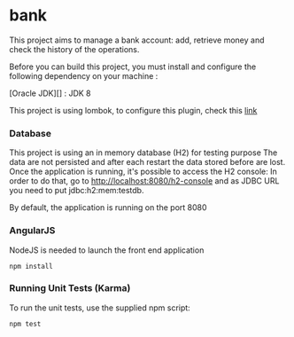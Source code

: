 # bank

This project aims to manage a bank account: add, retrieve money and check the history of the operations.

Before you can build this project, you must install and configure the following dependency on your machine :

[Oracle JDK][] : JDK 8

This project is using lombok, to configure this plugin, check this [link](https://projectlombok.org/)

### Database

This project is using an in memory database (H2) for testing purpose
The data are not persisted and after each restart the data stored before are lost.
Once the application is running, it's possible to access the H2 console:
In order to do that, go to [http://localhost:8080/h2-console](http://localhost:8080/h2-console) and as JDBC URL you need to put jdbc:h2:mem:testdb.

By default, the application is running on the port 8080

### AngularJS

NodeJS is needed to launch the front end application

```
npm install
```

### Running Unit Tests (Karma)
To run the unit tests, use the supplied npm script:

```
npm test
```
